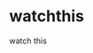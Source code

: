 watchthis
=========

watch this


















































































